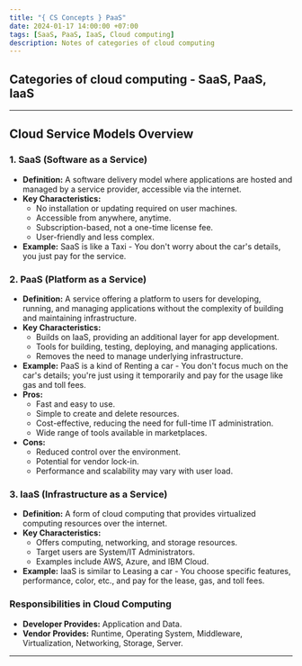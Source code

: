 ```yaml
---
title: "{ CS Concepts } PaaS"
date: 2024-01-17 14:00:00 +07:00
tags: [SaaS, PaaS, IaaS, Cloud computing]
description: Notes of categories of cloud computing
---
```


## Categories of cloud computing - SaaS, PaaS, IaaS

---

## Cloud Service Models Overview

### **1. SaaS (Software as a Service)**
- **Definition:** A software delivery model where applications are hosted and managed by a service provider, accessible via the internet.
- **Key Characteristics:**
  - No installation or updating required on user machines.
  - Accessible from anywhere, anytime.
  - Subscription-based, not a one-time license fee.
  - User-friendly and less complex.
- **Example:** SaaS is like a Taxi - You don't worry about the car's details, you just pay for the service.

### **2. PaaS (Platform as a Service)**
- **Definition:** A service offering a platform to users for developing, running, and managing applications without the complexity of building and maintaining infrastructure.
- **Key Characteristics:**
  - Builds on IaaS, providing an additional layer for app development.
  - Tools for building, testing, deploying, and managing applications.
  - Removes the need to manage underlying infrastructure.
- **Example:** PaaS is a kind of Renting a car - You don't focus much on the car's details; you're just using it temporarily and pay for the usage like gas and toll fees.
- **Pros:**
  - Fast and easy to use.
  - Simple to create and delete resources.
  - Cost-effective, reducing the need for full-time IT administration.
  - Wide range of tools available in marketplaces.
- **Cons:**
  - Reduced control over the environment.
  - Potential for vendor lock-in.
  - Performance and scalability may vary with user load.

### **3. IaaS (Infrastructure as a Service)**
- **Definition:** A form of cloud computing that provides virtualized computing resources over the internet.
- **Key Characteristics:**
  - Offers computing, networking, and storage resources.
  - Target users are System/IT Administrators.
  - Examples include AWS, Azure, and IBM Cloud.
- **Example:** IaaS is similar to Leasing a car - You choose specific features, performance, color, etc., and pay for the lease, gas, and toll fees.

### **Responsibilities in Cloud Computing**
- **Developer Provides:** Application and Data.
- **Vendor Provides:** Runtime, Operating System, Middleware, Virtualization, Networking, Storage, Server.

---
